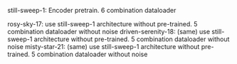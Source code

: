 still-sweep-1: Encoder pretrain. 6 combination dataloader


rosy-sky-17: use still-sweep-1 architecture without pre-trained. 5 combination dataloader without noise
driven-serenity-18: (same) use still-sweep-1 architecture without pre-trained. 5 combination dataloader without noise
misty-star-21: (same) use still-sweep-1 architecture without pre-trained. 5 combination dataloader without noise



